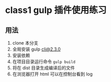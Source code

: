# class1 gulp 插件使用练习

## 用法

1. clone 本分支
2. 全局安装 gulp cli@2.3.0
3. 安装依赖
4. 在项目目录运行命令 `gulp build`
5. 将在 dist 目录生成编译后的文件
6. 在浏览器打开 html 可以在控制台看到 log
